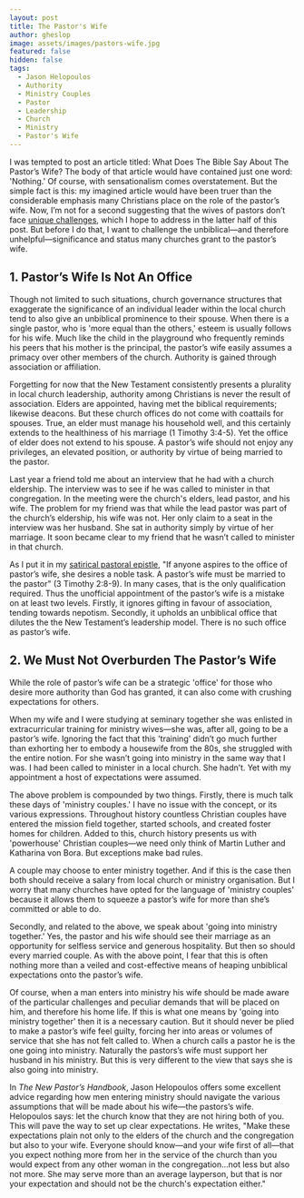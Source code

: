```yaml
---
layout: post
title: The Pastor's Wife
author: gheslop
image: assets/images/pastors-wife.jpg
featured: false
hidden: false
tags:
  - Jason Helopoulos
  - Authority
  - Ministry Couples
  - Pastor
  - Leadership
  - Church
  - Ministry
  - Pastor's Wife
---
```

I was tempted to post an article titled: What Does The Bible Say About The Pastor’s Wife? The body of that article would have contained just one word: 'Nothing.' Of course, with sensationalism comes overstatement. But the simple fact is this: my imagined article would have been truer than the considerable emphasis many Christians place on the role of the pastor’s wife. Now, I’m not for a second suggesting that the wives of pastors don’t face [unique challenges](https://www.thegospelcoalition.org/reviews/help-married-pastor-jani-ortlund/ "Review of Jani Ortlund's new book"), which I hope to address in the latter half of this post. But before I do that, I want to challenge the unbiblical—and therefore unhelpful—significance and status many churches grant to the pastor’s wife.

## **1. Pastor’s Wife Is Not An Office**

Though not limited to such situations, church governance structures that exaggerate the significance of an individual leader within the local church tend to also give an unbiblical prominence to their spouse. When there is a single pastor, who is 'more equal than the others,' esteem is usually follows for his wife. Much like the child in the playground who frequently reminds his peers that his mother is the principal, the pastor’s wife easily assumes a primacy over other members of the church. Authority is gained through association or affiliation.

Forgetting for now that the New Testament consistently presents a plurality in local church leadership, authority among Christians is never the result of association. Elders are appointed, having met the biblical requirements; likewise deacons. But these church offices do not come with coattails for spouses. True, an elder must manage his household well, and this certainly extends to the healthiness of his marriage (1 Timothy 3:4-5). Yet the office of elder does not extend to his spouse. A pastor’s wife should not enjoy any privileges, an elevated position, or authority by virtue of being married to the pastor.

Last year a friend told me about an interview that he had with a church eldership. The interview was to see if he was called to minister in that congregation. In the meeting were the church's elders, lead pastor, and his wife. The problem for my friend was that while the lead pastor was part of the church’s eldership, his wife was not. Her only claim to a seat in the interview was her husband. She sat in authority simply by virtue of her marriage. It soon became clear to my friend that he wasn’t called to minister in that church.

As I put it in my [satirical pastoral epistle](https://rekindle.co.za/content/2020-09-17-3-timothy "3 Timothy"), "If anyone aspires to the office of pastor’s wife, she desires a noble task. A pastor’s wife must be married to the pastor" (3 Timothy 2:8-9). In many cases, that is the only qualification required. Thus the unofficial appointment of the pastor’s wife is a mistake on at least two levels. Firstly, it ignores gifting in favour of association, tending towards nepotism. Secondly, it upholds an unbiblical office that dilutes the the New Testament’s leadership model. There is no such office as pastor’s wife.

## **2. We Must Not Overburden The Pastor’s Wife**

While the role of pastor’s wife can be a strategic 'office' for those who desire more authority than God has granted, it can also come with crushing expectations for others.

When my wife and I were studying at seminary together she was enlisted in extracurricular training for ministry wives—she was, after all, going to be a pastor’s wife. Ignoring the fact that this 'training' didn’t go much further than exhorting her to embody a housewife from the 80s, she struggled with the entire notion. For she wasn’t going into ministry in the same way that I was. I had been called to minister in a local church. She hadn’t. Yet with my appointment a host of expectations were assumed.

The above problem is compounded by two things. Firstly, there is much talk these days of 'ministry couples.' I have no issue with the concept, or its various expressions. Throughout history countless Christian couples have entered the mission field together, started schools, and created foster homes for children. Added to this, church history presents us with 'powerhouse' Christian couples—we need only think of Martin Luther and Katharina von Bora. But exceptions make bad rules.

A couple may choose to enter ministry together. And if this is the case then both should receive a salary from local church or ministry organisation. But I worry that many churches have opted for the language of 'ministry couples' because it allows them to squeeze a pastor’s wife for more than she’s committed or able to do.

Secondly, and related to the above, we speak about 'going into ministry together.' Yes, the pastor and his wife should see their marriage as an opportunity for selfless service and generous hospitality. But then so should every married couple. As with the above point, I fear that this is often nothing more than a veiled and cost-effective means of heaping unbiblical expectations onto the pastor’s wife.

Of course, when a man enters into ministry his wife should be made aware of the particular challenges and peculiar demands that will be placed on him, and therefore his home life. If this is what one means by 'going into ministry together' then it is a necessary caution. But it should never be plied to make a pastor’s wife feel guilty, forcing her into areas or volumes of service that she has not felt called to. When a church calls a pastor he is the one going into ministry. Naturally the pastors’s wife must support her husband in his ministry. But this is very different to the view that says she is also going into ministry.

In _The New Pastor’s Handbook_, Jason Helopoulos offers some excellent advice regarding how men entering ministry should navigate the various assumptions that will be made about his wife—the pastors’s wife. Helopoulos says: let the church know that they are not hiring both of you. This will pave the way to set up clear expectations. He writes, "Make these expectations plain not only to the elders of the church and the congregation but also to your wife. Everyone should know—and your wife first of all—that you expect nothing more from her in the service of the church than you would expect from any other woman in the congregation…not less but also not more. She may serve more than an average layperson, but that is nor your expectation and should not be the church's expectation either."